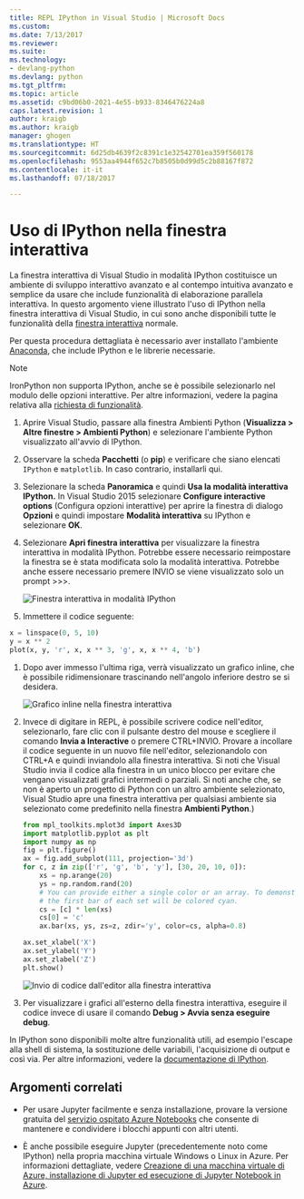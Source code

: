 ```yaml
---
title: REPL IPython in Visual Studio | Microsoft Docs
ms.custom: 
ms.date: 7/13/2017
ms.reviewer: 
ms.suite: 
ms.technology:
- devlang-python
ms.devlang: python
ms.tgt_pltfrm: 
ms.topic: article
ms.assetid: c9bd06b0-2021-4e55-b933-8346476224a8
caps.latest.revision: 1
author: kraigb
ms.author: kraigb
manager: ghogen
ms.translationtype: HT
ms.sourcegitcommit: 6d25db4639f2c8391c1e32542701ea359f560178
ms.openlocfilehash: 9553aa4944f652c7b8505b0d99d5c2b88167f872
ms.contentlocale: it-it
ms.lasthandoff: 07/18/2017

---
```


# <a name="using-ipython-in-the-interactive-window"></a>Uso di IPython nella finestra interattiva

La finestra interattiva di Visual Studio in modalità IPython costituisce un ambiente di sviluppo interattivo avanzato e al contempo intuitiva avanzato e semplice da usare che include funzionalità di elaborazione parallela interattiva. In questo argomento viene illustrato l'uso di IPython nella finestra interattiva di Visual Studio, in cui sono anche disponibili tutte le funzionalità della [finestra interattiva](interactive-repl.md) normale.

Per questa procedura dettagliata è necessario aver installato l'ambiente [Anaconda](https://www.continuum.io), che include IPython e le librerie necessarie.

> [!Note]
> IronPython non supporta IPython, anche se è possibile selezionarlo nel modulo delle opzioni interattive. Per altre informazioni, vedere la pagina relativa alla [richiesta di funzionalità](https://github.com/Microsoft/PTVS/issues/84).

1. Aprire Visual Studio, passare alla finestra Ambienti Python (**Visualizza > Altre finestre > Ambienti Python**) e selezionare l'ambiente Python visualizzato all'avvio di IPython.

1. Osservare la scheda **Pacchetti** (o **pip**) e verificare che siano elencati `IPython` e `matplotlib`. In caso contrario, installarli qui.

1. Selezionare la scheda **Panoramica** e quindi **Usa la modalità interattiva IPython.** In Visual Studio 2015 selezionare **Configure interactive options** (Configura opzioni interattive) per aprire la finestra di dialogo **Opzioni** e quindi impostare **Modalità interattiva** su IPython e selezionare **OK**.    

1. Selezionare **Apri finestra interattiva** per visualizzare la finestra interattiva in modalità IPython. Potrebbe essere necessario reimpostare la finestra se è stata modificata solo la modalità interattiva. Potrebbe anche essere necessario premere INVIO se viene visualizzato solo un prompt >>>.

    ![Finestra interattiva in modalità IPython](media/ipython-repl-03.png)

1. Immettere il codice seguente:

  ```python
  x = linspace(0, 5, 10)
  y = x ** 2
  plot(x, y, 'r', x, x ** 3, 'g', x, x ** 4, 'b')
  ```

1. Dopo aver immesso l'ultima riga, verrà visualizzato un grafico inline, che è possibile ridimensionare trascinando nell'angolo inferiore destro se si desidera.

    ![Grafico inline nella finestra interattiva](media/ipython-repl-04.png)

1. Invece di digitare in REPL, è possibile scrivere codice nell'editor, selezionarlo, fare clic con il pulsante destro del mouse e scegliere il comando **Invia a Interactive** o premere CTRL+INVIO. Provare a incollare il codice seguente in un nuovo file nell'editor, selezionandolo con CTRL+A e quindi inviandolo alla finestra interattiva. Si noti che Visual Studio invia il codice alla finestra in un unico blocco per evitare che vengano visualizzati grafici intermedi o parziali. Si noti anche che, se non è aperto un progetto di Python con un altro ambiente selezionato, Visual Studio apre una finestra interattiva per qualsiasi ambiente sia selezionato come predefinito nella finestra **Ambienti Python**.)

    ```python
    from mpl_toolkits.mplot3d import Axes3D
    import matplotlib.pyplot as plt
    import numpy as np
    fig = plt.figure()
    ax = fig.add_subplot(111, projection='3d')
    for c, z in zip(['r', 'g', 'b', 'y'], [30, 20, 10, 0]):
        xs = np.arange(20)
        ys = np.random.rand(20)
        # You can provide either a single color or an array. To demonstrate this,
        # the first bar of each set will be colored cyan.
        cs = [c] * len(xs) 
        cs[0] = 'c' 
        ax.bar(xs, ys, zs=z, zdir='y', color=cs, alpha=0.8)

    ax.set_xlabel('X') 
    ax.set_ylabel('Y') 
    ax.set_zlabel('Z') 
    plt.show()
    ```

    ![Invio di codice dall'editor alla finestra interattiva](media/ipython-repl-05.png)

1. Per visualizzare i grafici all'esterno della finestra interattiva, eseguire il codice invece di usare il comando **Debug > Avvia senza eseguire debug**.
    
In IPython sono disponibili molte altre funzionalità utili, ad esempio l'escape alla shell di sistema, la sostituzione delle variabili, l'acquisizione di output e così via. Per altre informazioni, vedere la [documentazione di IPython](http://ipython.org/documentation.html).

## <a name="related-topics"></a>Argomenti correlati

- Per usare Jupyter facilmente e senza installazione, provare la versione gratuita del [servizio ospitato Azure Notebooks](https://notebooks.azure.com/) che consente di mantenere e condividere i blocchi appunti con altri utenti.

- È anche possibile eseguire Jupyter (precedentemente noto come IPython) nella propria macchina virtuale Windows o Linux in Azure. Per informazioni dettagliate, vedere [Creazione di una macchina virtuale di Azure, installazione di Jupyter ed esecuzione di Jupyter Notebook in Azure](https://docs.microsoft.com/azure/virtual-machines/virtual-machines-linux-jupyter-notebook).

